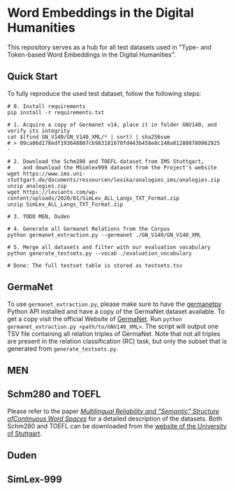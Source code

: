 # Word Embeddings in the Digital Humanities

This repository serves as a hub for all test datasets used in "Type- and Token-based Word Embeddings in the Digital Humanities".

## Quick Start

To fully reproduce the used test dataset, follow the following steps:

```shell
# 0. Install requirements
pip install -r requirements.txt

# 1. Acquire a copy of Germanet v14, place it in folder GNV140, and verify its integrity
cat $(find GN_V140/GN_V140_XML/* | sort) | sha256sum
# > 09ca06d178edf193648807cb983181670fd443b458e8c148a012808780962925  -

# 2. Download the Schm280 and TOEFL dataset from IMS Stuttgart,
#    and download the MSimlex999 dataset from the Project's website
wget https://www.ims.uni-stuttgart.de/documents/ressourcen/lexika/analogies_ims/analogies.zip
unzip analogies.zip
wget https://leviants.com/wp-content/uploads/2020/01/SimLex_ALL_Langs_TXT_Format.zip
unzip SimLex_ALL_Langs_TXT_Format.zip

# 3. TODO MEN, Duden

# 4. Generate all Germanet Relations from the Corpus
python germanet_extraction.py --germanet ./GN_V140/GN_V140_XML

# 5. Merge all datasets and filter with our evaluation vocabulary
python generate_testsets.py --vocab ./evaluation_vocabulary

# Done: The full testset table is stored as testsets.tsv
```

## GermaNet

To use `germanet_extraction.py`, please make sure to have the [germanetpy](https://github.com/Germanet-sfs/germanetpy) Python API installed and have a copy of the GermaNet dataset available. To get a copy visit the official Website of [GermaNet](https://uni-tuebingen.de/fakultaeten/philosophische-fakultaet/fachbereiche/neuphilologie/seminar-fuer-sprachwissenschaft/arbeitsbereiche/allg-sprachwissenschaft-computerlinguistik/ressourcen/lexica/germanet-1/).
Run `python germanet_extraction.py <path/to/GNV140_XML>`.
The script will output one TSV file containing all relation triples of GermaNet.
Note that not all triples are present in the relation classification (RC) task, but only the subset that is generated from `generate_testsets.py`.

## MEN

## Schm280 and TOEFL

Please refer to the paper [_Multilingual Reliability and “Semantic” Structure ofContinuous Word Spaces_](https://aclanthology.org/W15-0105.pdf) for a detailed description of the datasets. Both Schm280 and TOEFL can be downloaded from the [website of the University of Stuttgart](https://www.ims.uni-stuttgart.de/forschung/ressourcen/lexika/analogies/).

## Duden

## SimLex-999
